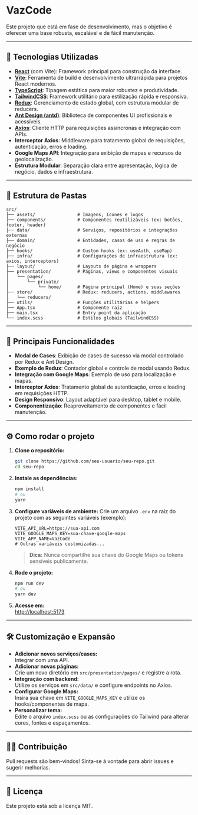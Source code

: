 # VazCode

Este projeto que está em fase de desenvolvimento, mas o objetivo é oferecer uma base robusta, escalável e de fácil manutenção.

---

## 🚀 Tecnologias Utilizadas

- **[React](https://reactjs.org/)** (com Vite): Framework principal para construção da interface.
- **[Vite](https://vitejs.dev/)**: Ferramenta de build e desenvolvimento ultrarrápida para projetos React modernos.
- **[TypeScript](https://www.typescriptlang.org/)**: Tipagem estática para maior robustez e produtividade.
- **[TailwindCSS](https://tailwindcss.com/)**: Framework utilitário para estilização rápida e responsiva.
- **[Redux](https://redux.js.org/)**: Gerenciamento de estado global, com estrutura modular de reducers.
- **[Ant Design (antd)](https://ant.design/)**: Biblioteca de componentes UI profissionais e acessíveis.
- **[Axios](https://axios-http.com/)**: Cliente HTTP para requisições assíncronas e integração com APIs.
- **Interceptor Axios**: Middleware para tratamento global de requisições, autenticação, erros e loading.
- **Google Maps API**: Integração para exibição de mapas e recursos de geolocalização.
- **Estrutura Modular**: Separação clara entre apresentação, lógica de negócio, dados e infraestrutura.

---

## 📁 Estrutura de Pastas

```
src/
├── assets/                # Imagens, ícones e logos
├── components/            # Componentes reutilizáveis (ex: botões, footer, header)
├── data/                  # Serviços, repositórios e integrações externas
├── domain/                # Entidades, casos de uso e regras de negócio
├── hooks/                 # Custom hooks (ex: useAuth, useMap)
├── infra/                 # Configurações de infraestrutura (ex: axios, interceptors)
├── layout/                # Layouts de página e wrappers
├── presentation/          # Páginas, views e componentes visuais
│   └── pages/
│       └── private/
│           └── home/      # Página principal (Home) e suas seções
├── store/                 # Redux: reducers, actions, middlewares
│   └── reducers/
├── utils/                 # Funções utilitárias e helpers
├── App.tsx                # Componente raiz
├── main.tsx               # Entry point da aplicação
└── index.scss             # Estilos globais (TailwindCSS)
```

---

## 🧩 Principais Funcionalidades

- **Modal de Cases**: Exibição de cases de sucesso via modal controlado por Redux e Ant Design.
- **Exemplo de Redux**: Contador global e controle de modal usando Redux.
- **Integração com Google Maps**: Exemplo de uso para localização e mapas.
- **Interceptor Axios**: Tratamento global de autenticação, erros e loading em requisições HTTP.
- **Design Responsivo**: Layout adaptável para desktop, tablet e mobile.
- **Componentização**: Reaproveitamento de componentes e fácil manutenção.

---

## ⚙️ Como rodar o projeto

1. **Clone o repositório:**
   ```bash
   git clone https://github.com/seu-usuario/seu-repo.git
   cd seu-repo
   ```

2. **Instale as dependências:**
   ```bash
   npm install
   # ou
   yarn
   ```

3. **Configure variáveis de ambiente:**
   Crie um arquivo `.env` na raiz do projeto com as seguintes variáveis (exemplo):
   ```env
   VITE_API_URL=https://sua-api.com
   VITE_GOOGLE_MAPS_KEY=sua-chave-google-maps
   VITE_APP_NAME=VazCode
   # Outras variáveis customizadas...
   ```

   > **Dica:** Nunca compartilhe sua chave do Google Maps ou tokens sensíveis publicamente.

4. **Rode o projeto:**
   ```bash
   npm run dev
   # ou
   yarn dev
   ```

5. **Acesse em:**  
   [http://localhost:5173](http://localhost:5173)

---

## 🛠️ Customização e Expansão

- **Adicionar novos serviços/cases:**  
  Integrar com uma API.
- **Adicionar novas páginas:**  
  Crie um novo diretório em `src/presentation/pages/` e registre a rota.
- **Integração com backend:**  
  Utilize os serviços em `src/data/` e configure endpoints no Axios.
- **Configurar Google Maps:**  
  Insira sua chave em `VITE_GOOGLE_MAPS_KEY` e utilize os hooks/componentes de mapa.
- **Personalizar tema:**  
  Edite o arquivo `index.scss` ou as configurações do Tailwind para alterar cores, fontes e espaçamentos.

---

## 👨‍💻 Contribuição

Pull requests são bem-vindos! Sinta-se à vontade para abrir issues e sugerir melhorias.

---

## 📄 Licença

Este projeto está sob a licença MIT.
